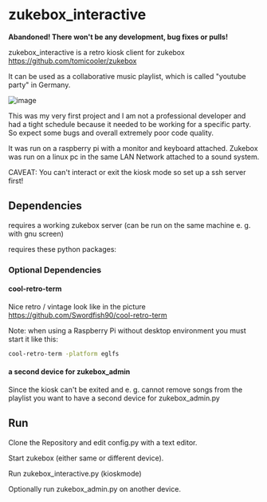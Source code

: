 # zukebox_interactive
**Abandoned! There won't be any development, bug fixes or pulls!**

zukebox_interactive is a retro kiosk client for zukebox https://github.com/tomicooler/zukebox

It can be used as a collaborative music playlist, which is called "youtube party" in Germany.

![image](https://user-images.githubusercontent.com/52667770/216048266-dbd1775d-13a7-4ab4-91e7-1cd072d6d60d.png)

This was my very first project and I am not a professional developer and had a tight schedule because it needed to be working for a specific party. So expect some bugs and overall extremely poor code quality.

It was run on a raspberry pi with a monitor and keyboard attached. Zukebox was run on a linux pc in the same LAN Network attached to a sound system.

CAVEAT: You can't interact or exit the kiosk mode so set up a ssh server first!

## Dependencies
requires a working zukebox server (can be run on the same machine e. g. with gnu screen)

requires these python packages:


### Optional Dependencies
#### cool-retro-term
Nice retro / vintage look like in the picture
https://github.com/Swordfish90/cool-retro-term

Note: when using a Raspberry Pi without desktop environment you must start it like this:
```bash
cool-retro-term -platform eglfs
```

#### a second device for zukebox_admin
Since the kiosk can't be exited and e. g. cannot remove songs from the playlist you want to have a second device for zukebox_admin.py

## Run
Clone the Repository and edit config.py with a text editor.

Start zukebox (either same or different device).

Run zukebox_interactive.py (kioskmode)

Optionally run zukebox_admin.py on another device.
